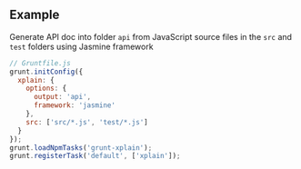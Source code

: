 ## Example

Generate API doc into folder `api` from JavaScript source files
in the `src` and `test` folders using Jasmine framework

```js
// Gruntfile.js
grunt.initConfig({
  xplain: {
    options: {
      output: 'api',
      framework: 'jasmine'
    },
    src: ['src/*.js', 'test/*.js']
  }
});
grunt.loadNpmTasks('grunt-xplain');
grunt.registerTask('default', ['xplain']);
```
